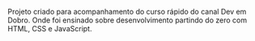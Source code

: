 Projeto criado para acompanhamento do curso rápido do canal Dev em Dobro. Onde foi ensinado sobre desenvolvimento partindo do zero com HTML, CSS e JavaScript.
